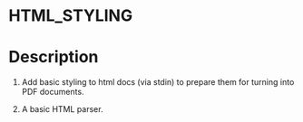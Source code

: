 # HTML_STYLING

# Description
1. Add basic styling to html docs (via stdin) to prepare them for turning into PDF documents.

2. A basic HTML parser.
